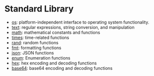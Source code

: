 # Standard Library

- [os](https://github.com/diiyw/z/blob/master/docs/stdlib-os.md):
  platform-independent interface to operating system functionality.
- [text](https://github.com/diiyw/z/blob/master/docs/stdlib-text.md): regular
  expressions, string conversion, and manipulation
- [math](https://github.com/diiyw/z/blob/master/docs/stdlib-math.md):
  mathematical constants and functions
- [times](https://github.com/diiyw/z/blob/master/docs/stdlib-times.md):
  time-related functions
- [rand](https://github.com/diiyw/z/blob/master/docs/stdlib-rand.md):
  random functions
- [fmt](https://github.com/diiyw/z/blob/master/docs/stdlib-fmt.md):
  formatting functions
- [json](https://github.com/diiyw/z/blob/master/docs/stdlib-json.md): JSON
  functions
- [enum](https://github.com/diiyw/z/blob/master/docs/stdlib-enum.md):
  Enumeration functions
- [hex](https://github.com/diiyw/z/blob/master/docs/stdlib-hex.md): hex
  encoding and decoding functions
- [base64](https://github.com/diiyw/z/blob/master/docs/stdlib-base64.md):
  base64 encoding and decoding functions
